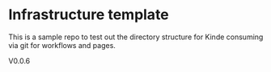 # Infrastructure template

This is a sample repo to test out the directory structure for Kinde consuming via git for workflows and pages.

V0.0.6
